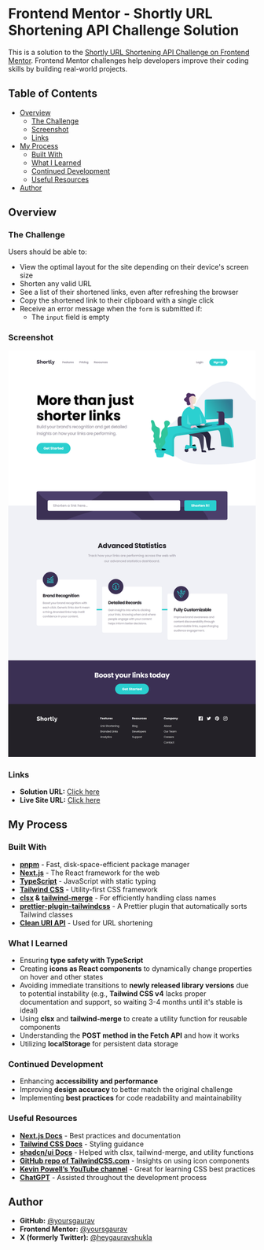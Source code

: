 # Frontend Mentor - Shortly URL Shortening API Challenge Solution

This is a solution to the [Shortly URL Shortening API Challenge on Frontend Mentor](https://www.frontendmentor.io/challenges/url-shortening-api-landing-page-2ce3ob-G). Frontend Mentor challenges help developers improve their coding skills by building real-world projects.

## Table of Contents

- [Overview](#overview)
  - [The Challenge](#the-challenge)
  - [Screenshot](#screenshot)
  - [Links](#links)
- [My Process](#my-process)
  - [Built With](#built-with)
  - [What I Learned](#what-i-learned)
  - [Continued Development](#continued-development)
  - [Useful Resources](#useful-resources)
- [Author](#author)

## Overview

### The Challenge

Users should be able to:

- View the optimal layout for the site depending on their device's screen size
- Shorten any valid URL
- See a list of their shortened links, even after refreshing the browser
- Copy the shortened link to their clipboard with a single click
- Receive an error message when the `form` is submitted if:
  - The `input` field is empty

### Screenshot

![Shortly Screenshot](/public/screenshots/desktop.png)

### Links

- **Solution URL:** [Click here](https://www.frontendmentor.io/solutions/shortly-url-shortening-api-challenge-solution-myO-hSXI8M)
- **Live Site URL:** [Click here](https://shortly-by-yoursgaurav.vercel.app/)

## My Process

### Built With

- **[pnpm](https://pnpm.io/)** - Fast, disk-space-efficient package manager
- **[Next.js](https://nextjs.org/)** - The React framework for the web
- **[TypeScript](https://www.typescriptlang.org/)** - JavaScript with static typing
- **[Tailwind CSS](https://tailwindcss.com/)** - Utility-first CSS framework
- **[clsx](https://www.npmjs.com/package/clsx) & [tailwind-merge](https://www.npmjs.com/package/tailwind-merge)** - For efficiently handling class names
- **[prettier-plugin-tailwindcss](https://github.com/tailwindlabs/prettier-plugin-tailwindcss)** - A Prettier plugin that automatically sorts Tailwind classes
- **[Clean URI API](https://cleanuri.com/)** - Used for URL shortening

### What I Learned

- Ensuring **type safety with TypeScript**
- Creating **icons as React components** to dynamically change properties on hover and other states
- Avoiding immediate transitions to **newly released library versions** due to potential instability (e.g., **Tailwind CSS v4** lacks proper documentation and support, so waiting 3-4 months until it's stable is ideal)
- Using **clsx** and **tailwind-merge** to create a utility function for reusable components
- Understanding the **POST method in the Fetch API** and how it works
- Utilizing **localStorage** for persistent data storage

### Continued Development

- Enhancing **accessibility and performance**
- Improving **design accuracy** to better match the original challenge
- Implementing **best practices** for code readability and maintainability

### Useful Resources

- **[Next.js Docs](https://nextjs.org/docs)** - Best practices and documentation
- **[Tailwind CSS Docs](https://tailwindcss.com/docs)** - Styling guidance
- **[shadcn/ui Docs](https://ui.shadcn.com/)** - Helped with clsx, tailwind-merge, and utility functions
- **[GitHub repo of TailwindCSS.com](https://github.com/tailwindlabs/tailwindcss.com)** - Insights on using icon components
- **[Kevin Powell’s YouTube channel](https://www.youtube.com/c/KevinPowell)** - Great for learning CSS best practices
- **[ChatGPT](https://chatgpt.com/)** - Assisted throughout the development process

## Author

- **GitHub:** [@yoursgaurav](https://github.com/yoursgaurav)
- **Frontend Mentor:** [@yoursgaurav](https://www.frontendmentor.io/profile/yoursgaurav)
- **X (formerly Twitter):** [@heygauravshukla](https://x.com/heygauravshukla)

